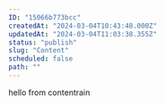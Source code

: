 ```yaml
---
ID: "15066b773bcc"
createdAt: "2024-03-04T10:43:48.000Z"
updatedAt: "2024-03-04T11:03:38.355Z"
status: "publish"
slug: "Content"
scheduled: false
path: ""
---
```

hello from contentrain